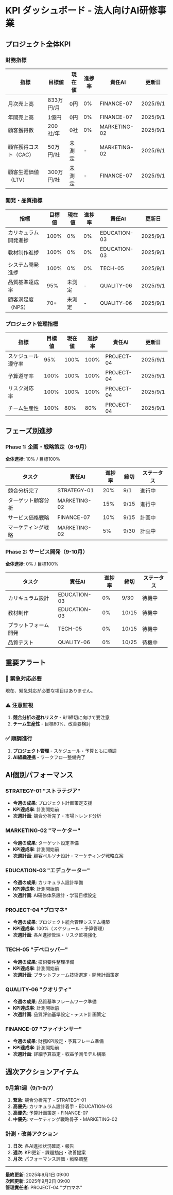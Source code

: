 # KPI ダッシュボード - 法人向けAI研修事業

## プロジェクト全体KPI

### 財務指標
| 指標 | 目標値 | 現在値 | 進捗率 | 責任AI | 更新日 |
|------|--------|--------|--------|---------|---------|
| 月次売上高 | 833万円/月 | 0円 | 0% | FINANCE-07 | 2025/9/1 |
| 年間売上高 | 1億円 | 0円 | 0% | FINANCE-07 | 2025/9/1 |
| 顧客獲得数 | 200社/年 | 0社 | 0% | MARKETING-02 | 2025/9/1 |
| 顧客獲得コスト（CAC） | 50万円/社 | 未測定 | - | MARKETING-02 | 2025/9/1 |
| 顧客生涯価値（LTV） | 300万円/社 | 未測定 | - | FINANCE-07 | 2025/9/1 |

### 開発・品質指標
| 指標 | 目標値 | 現在値 | 進捗率 | 責任AI | 更新日 |
|------|--------|--------|--------|---------|---------|
| カリキュラム開発進捗 | 100% | 0% | 0% | EDUCATION-03 | 2025/9/1 |
| 教材制作進捗 | 100% | 0% | 0% | EDUCATION-03 | 2025/9/1 |
| システム開発進捗 | 100% | 0% | 0% | TECH-05 | 2025/9/1 |
| 品質基準達成率 | 95% | 未測定 | - | QUALITY-06 | 2025/9/1 |
| 顧客満足度（NPS） | 70+ | 未測定 | - | QUALITY-06 | 2025/9/1 |

### プロジェクト管理指標
| 指標 | 目標値 | 現在値 | 進捗率 | 責任AI | 更新日 |
|------|--------|--------|--------|---------|---------|
| スケジュール遵守率 | 95% | 100% | 100% | PROJECT-04 | 2025/9/1 |
| 予算遵守率 | 100% | 100% | 100% | PROJECT-04 | 2025/9/1 |
| リスク対応率 | 100% | 100% | 100% | PROJECT-04 | 2025/9/1 |
| チーム生産性 | 100% | 80% | 80% | PROJECT-04 | 2025/9/1 |

## フェーズ別進捗

### Phase 1: 企画・戦略策定（8-9月）
**全体進捗**: 10% / 目標100%

| タスク | 責任AI | 進捗率 | 締切 | ステータス |
|--------|---------|---------|-------|----------|
| 競合分析完了 | STRATEGY-01 | 20% | 9/1 | 進行中 |
| ターゲット顧客分析 | MARKETING-02 | 15% | 9/15 | 進行中 |
| サービス価格戦略 | FINANCE-07 | 10% | 9/15 | 計画中 |
| マーケティング戦略 | MARKETING-02 | 5% | 9/30 | 計画中 |

### Phase 2: サービス開発（9-10月）
**全体進捗**: 0% / 目標100%

| タスク | 責任AI | 進捗率 | 締切 | ステータス |
|--------|---------|---------|-------|----------|
| カリキュラム設計 | EDUCATION-03 | 0% | 9/30 | 待機中 |
| 教材制作 | EDUCATION-03 | 0% | 10/15 | 待機中 |
| プラットフォーム開発 | TECH-05 | 0% | 10/15 | 待機中 |
| 品質テスト | QUALITY-06 | 0% | 10/25 | 待機中 |

## 重要アラート

### 🚨 緊急対応必要
現在、緊急対応が必要な項目はありません。

### ⚠️ 注意監視
1. **競合分析の遅れリスク** - 9/1締切に向けて要注意
2. **チーム生産性** - 目標80%、改善要検討

### ✅ 順調進行
1. **プロジェクト管理** - スケジュール・予算ともに順調
2. **AI組織連携** - ワークフロー整備完了

## AI個別パフォーマンス

### STRATEGY-01 "ストラテジア"
- **今週の成果**: プロジェクト計画策定支援
- **KPI達成率**: 計測開始前
- **次週計画**: 競合分析完了・市場トレンド分析

### MARKETING-02 "マーケター"  
- **今週の成果**: ターゲット設定準備
- **KPI達成率**: 計測開始前
- **次週計画**: 顧客ペルソナ設計・マーケティング戦略立案

### EDUCATION-03 "エデュケーター"
- **今週の成果**: カリキュラム設計準備
- **KPI達成率**: 計測開始前  
- **次週計画**: AI研修体系設計・学習目標設定

### PROJECT-04 "プロマネ"
- **今週の成果**: プロジェクト統合管理システム構築
- **KPI達成率**: 100%（スケジュール・予算管理）
- **次週計画**: 各AI進捗管理・リスク監視強化

### TECH-05 "デベロッパー"
- **今週の成果**: 技術要件整理準備
- **KPI達成率**: 計測開始前
- **次週計画**: プラットフォーム技術選定・開発計画策定

### QUALITY-06 "クオリティ"
- **今週の成果**: 品質基準フレームワーク準備
- **KPI達成率**: 計測開始前
- **次週計画**: 品質評価基準設定・テスト計画策定

### FINANCE-07 "ファイナンサー"  
- **今週の成果**: 財務KPI設定・予算フレーム準備
- **KPI達成率**: 計測開始前
- **次週計画**: 詳細予算策定・収益予測モデル構築

## 週次アクションアイテム

### 9月第1週（9/1-9/7）
1. **緊急**: 競合分析完了 - STRATEGY-01
2. **高優先**: カリキュラム設計着手 - EDUCATION-03  
3. **高優先**: 予算計画策定 - FINANCE-07
4. **中優先**: マーケティング戦略骨子 - MARKETING-02

### 計測・改善アクション
1. **日次**: 各AI進捗状況確認・報告
2. **週次**: KPI更新・課題抽出・改善提案
3. **月次**: パフォーマンス評価・戦略調整

---

**最終更新**: 2025年9月1日 09:00  
**次回更新**: 2025年9月2日 09:00  
**管理責任者**: PROJECT-04 "プロマネ"
